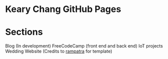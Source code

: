 # Keary Chang GitHub Pages

# Sections
Blog (In development)
FreeCodeCamp (front end and back end)
IoT projects
Wedding Website (Credits to [rampatra](http://wedding.rampatra.com/) for template) 
